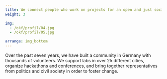 ```yaml
---
title: We connect people who work on projects for an open and just society
weight: 3

img:
  - /okf/profil/04.jpg
  - /okf/profil/05.jpg

arrange: img_bottom
---
```

Over the past seven years, we have built a community in Germany with thousands of volunteers. We support labs in over 25 different cities, organize hackathons and conferences, and bring together representatives from politics and civil society in order to foster change.